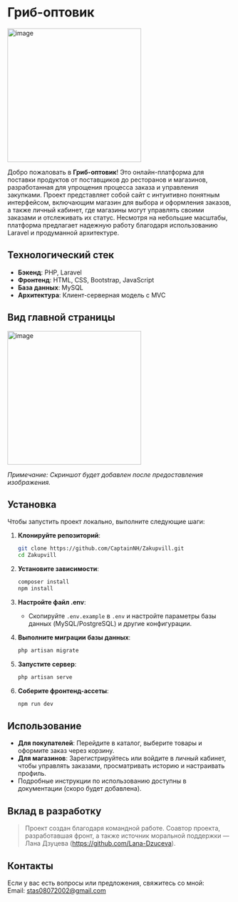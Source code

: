 # Гриб-оптовик         

<img width="300" height="300" alt="image" src="https://github.com/user-attachments/assets/9d132d2c-12d3-4e01-99ee-d7dceea4ba34" />   

Добро пожаловать в **Гриб-оптовик**! Это онлайн-платформа для поставки продуктов от поставщиков до ресторанов и магазинов, разработанная для упрощения процесса заказа и управления закупками. Проект представляет собой сайт с интуитивно понятным интерфейсом, включающим магазин для выбора и оформления заказов, а также личный кабинет, где магазины могут управлять своими заказами и отслеживать их статус. Несмотря на небольшие масштабы, платформа предлагает надежную работу благодаря использованию Laravel и продуманной архитектуре.

## Технологический стек

- **Бэкенд**: PHP, Laravel 
- **Фронтенд**: HTML, CSS, Bootstrap, JavaScript
- **База данных**: MySQL
- **Архитектура**: Клиент-серверная модель с MVC


## Вид главной страницы


<img width="300" height="300" alt="image" src="" />

*Примечание: Скриншот будет добавлен после предоставления изображения.*


## Установка

Чтобы запустить проект локально, выполните следующие шаги:

1. **Клонируйте репозиторий**:
   ```bash
   git clone https://github.com/CaptainNH/Zakupvill.git
   cd Zakupvill
   ```

2. **Установите зависимости**:
   ```bash
   composer install
   npm install
   ```

3. **Настройте файл .env**:
   - Скопируйте `.env.example` в `.env` и настройте параметры базы данных (MySQL/PostgreSQL) и другие конфигурации.

4. **Выполните миграции базы данных**:
   ```bash
   php artisan migrate
   ```

5. **Запустите сервер**:
   ```bash
   php artisan serve
   ```

6. **Соберите фронтенд-ассеты**:
   ```bash
   npm run dev
   ```

<!-- Теперь проект доступен по адресу `http://localhost:8000`. -->

## Использование

- **Для покупателей**: Перейдите в каталог, выберите товары и оформите заказ через корзину.
- **Для магазинов**: Зарегистрируйтесь или войдите в личный кабинет, чтобы управлять заказами, просматривать историю и настраивать профиль.
- Подробные инструкции по использованию доступны в документации (скоро будет добавлена).


## Вклад в разработку

> Проект создан благодаря командной работе. Соавтор проекта, разработавшая фронт, а также источник моральной поддержки — Лана Дзуцева (https://github.com/Lana-Dzuceva).  

## Контакты

Если у вас есть вопросы или предложения, свяжитесь со мной:  
Email: stas08072002@gmail.com
